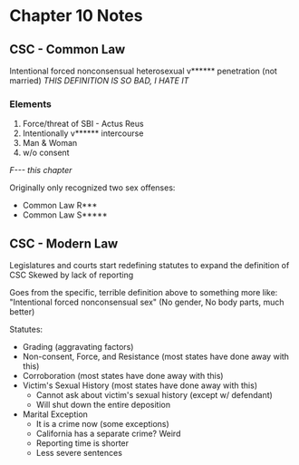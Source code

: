 # Chapter 10 Notes

## CSC - Common Law

Intentional forced nonconsensual heterosexual v****** penetration (not married)
*THIS DEFINITION IS SO BAD, I HATE IT*

### Elements

1. Force/threat of SBI - Actus Reus
2. Intentionally v****** intercourse
3. Man & Woman
4. w/o consent

*F--- this chapter*

Originally only recognized two sex offenses:

- Common Law R***
- Common Law S*****

## CSC - Modern Law

Legislatures and courts start redefining statutes to expand the definition of CSC
Skewed by lack of reporting

Goes from the specific, terrible definition above to something more like:
"Intentional forced nonconsensual sex" (No gender, No body parts, much better)

Statutes:

- Grading (aggravating factors)
- Non-consent, Force, and Resistance (most states have done away with this)
- Corroboration (most states have done away with this)
- Victim's Sexual History (most states have done away with this)
	- Cannot ask about victim's sexual history (except w/ defendant)
	- Will shut down the entire deposition
- Marital Exception
	- It is a crime now (some exceptions)
	- California has a separate crime? Weird
	- Reporting time is shorter
	- Less severe sentences